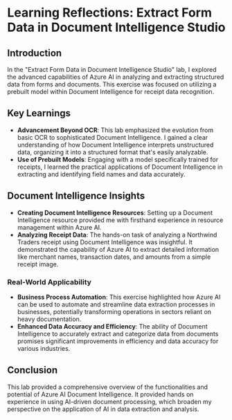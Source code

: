 # Learning Reflections: Extract Form Data in Document Intelligence Studio

## Introduction
In the "Extract Form Data in Document Intelligence Studio" lab, I explored the advanced capabilities of Azure AI in analyzing and extracting structured data from forms and documents. This exercise was focused on utilizing a prebuilt model within Document Intelligence for receipt data recognition.

## Key Learnings

- **Advancement Beyond OCR**: This lab emphasized the evolution from basic OCR to sophisticated Document Intelligence. I gained a clear understanding of how Document Intelligence interprets unstructured data, organizing it into a structured format that's easily analyzable.
- **Use of Prebuilt Models**: Engaging with a model specifically trained for receipts, I learned the practical applications of Document Intelligence in extracting and identifying field names and data accurately.

## Document Intelligence Insights
- **Creating Document Intelligence Resources**: Setting up a Document Intelligence resource provided me with firsthand experience in resource management within Azure AI.
- **Analyzing Receipt Data**: The hands-on task of analyzing a Northwind Traders receipt using Document Intelligence was insightful. It demonstrated the capability of Azure AI to extract detailed information like merchant names, transaction dates, and amounts from a simple receipt image.

### Real-World Applicability
- **Business Process Automation**: This exercise highlighted how Azure AI can be used to automate and streamline data extraction processes in businesses, potentially transforming operations in sectors reliant on heavy documentation.
- **Enhanced Data Accuracy and Efficiency**: The ability of Document Intelligence to accurately extract and categorize data from documents promises significant improvements in efficiency and data accuracy for various industries.

## Conclusion
This lab provided a comprehensive overview of the functionalities and potential of Azure AI Document Intelligence. It provided hands on experience in using AI-driven document processing, which broaden my perspective on the application of AI in data extraction and analysis.